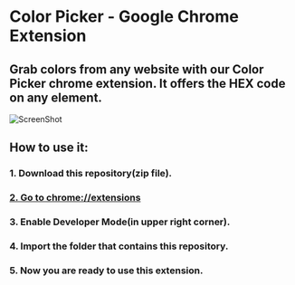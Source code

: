 # Color Picker - Google Chrome Extension

## Grab colors from any website with our Color Picker chrome extension. It offers the HEX code on any element. 

<!-- <p align="center">
  <img src="Screenshot.jpg" width="1000" title="hover text">
</p> -->

![ScreenShot](https://github.com/parthsali/Google-Chrome-Color-Picker-Extension/blob/main/Screenshot.jpg)

## How to use it:
 ### 1. Download this repository(zip file).
 ### [2. Go to chrome://extensions](chrome://extensions/)
### 3. Enable Developer Mode(in upper right corner).
### 4. Import the folder that contains this repository.
### 5. Now you are ready to use this extension.
